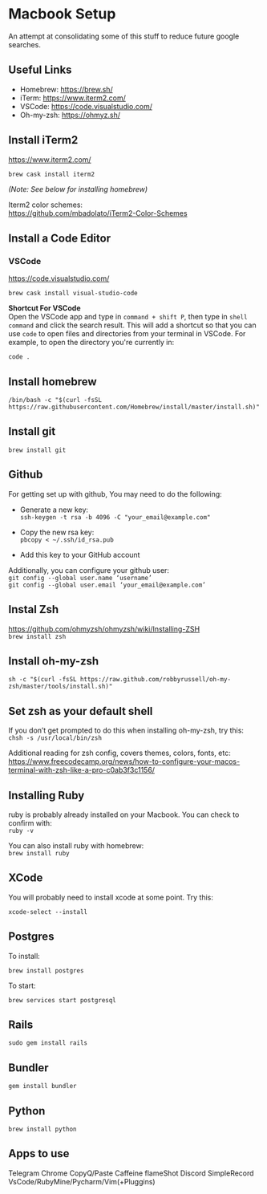 # Macbook Setup
An attempt at consolidating some of this stuff to reduce future google searches.

## Useful Links
- Homebrew: https://brew.sh/
- iTerm: https://www.iterm2.com/
- VSCode: https://code.visualstudio.com/
- Oh-my-zsh: https://ohmyz.sh/

## Install iTerm2
https://www.iterm2.com/

```shell
brew cask install iterm2
```  

*(Note: See below for installing homebrew)*

Iterm2 color schemes:   
https://github.com/mbadolato/iTerm2-Color-Schemes

## Install a Code Editor
### VSCode
https://code.visualstudio.com/

```shell
brew cask install visual-studio-code
```  

**Shortcut For VSCode**  
Open the VSCode app and type in `command + shift P`, then type in `shell command` and click the search result. This will add a shortcut so that you can use `code` to open files and directories from your terminal in VSCode. For example, to open the directory you're currently in:

```shell
code .
```

## Install homebrew
```/bin/bash -c "$(curl -fsSL https://raw.githubusercontent.com/Homebrew/install/master/install.sh)"```

## Install git
```brew install git```


## Github
For getting set up with github, You may need to do the following:
- Generate a new key:  
  ```ssh-keygen -t rsa -b 4096 -C "your_email@example.com"```

- Copy the new rsa key:  
  ```pbcopy < ~/.ssh/id_rsa.pub```

- Add this key to your GitHub account

Additionally, you can configure your github user:  
```git config --global user.name ‘username’```  
```git config --global user.email ‘your_email@example.com’```

## Instal Zsh
https://github.com/ohmyzsh/ohmyzsh/wiki/Installing-ZSH  
```brew install zsh```

## Install oh-my-zsh
```sh -c "$(curl -fsSL https://raw.github.com/robbyrussell/oh-my-zsh/master/tools/install.sh)"```


## Set zsh as your default shell
If you don’t get prompted to do this when installing oh-my-zsh, try this:   
```chsh -s /usr/local/bin/zsh```

Additional reading for zsh config, covers themes, colors, fonts, etc:  
https://www.freecodecamp.org/news/how-to-configure-your-macos-terminal-with-zsh-like-a-pro-c0ab3f3c1156/

## Installing Ruby
ruby is probably already installed on your Macbook. You can check to confirm with:  
```ruby -v```

You can also install ruby with homebrew:  
```brew install ruby```

## XCode
You will probably need to install xcode at some point. Try this:
```shell
xcode-select --install
```  

## Postgres
To install:
```shell
brew install postgres
``` 

To start:
```shell
brew services start postgresql
```  


## Rails

```shell
sudo gem install rails
```

## Bundler

```shell
gem install bundler
```

## Python
```shell
brew install python
```  

## Apps to use 
Telegram
Chrome
CopyQ/Paste
Caffeine
flameShot 
Discord
SimpleRecord
VsCode/RubyMine/Pycharm/Vim(+Pluggins)

